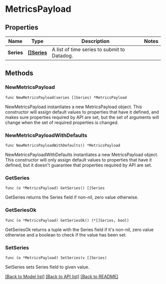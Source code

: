 # MetricsPayload

## Properties

| Name       | Type                      | Description                                 | Notes |
| ---------- | ------------------------- | ------------------------------------------- | ----- |
| **Series** | [**[]Series**](Series.md) | A list of time series to submit to Datadog. |

## Methods

### NewMetricsPayload

`func NewMetricsPayload(series []Series) *MetricsPayload`

NewMetricsPayload instantiates a new MetricsPayload object.
This constructor will assign default values to properties that have it defined,
and makes sure properties required by API are set, but the set of arguments
will change when the set of required properties is changed.

### NewMetricsPayloadWithDefaults

`func NewMetricsPayloadWithDefaults() *MetricsPayload`

NewMetricsPayloadWithDefaults instantiates a new MetricsPayload object.
This constructor will only assign default values to properties that have it defined,
but it doesn't guarantee that properties required by API are set.

### GetSeries

`func (o *MetricsPayload) GetSeries() []Series`

GetSeries returns the Series field if non-nil, zero value otherwise.

### GetSeriesOk

`func (o *MetricsPayload) GetSeriesOk() (*[]Series, bool)`

GetSeriesOk returns a tuple with the Series field if it's non-nil, zero value otherwise
and a boolean to check if the value has been set.

### SetSeries

`func (o *MetricsPayload) SetSeries(v []Series)`

SetSeries sets Series field to given value.

[[Back to Model list]](../README.md#documentation-for-models) [[Back to API list]](../README.md#documentation-for-api-endpoints) [[Back to README]](../README.md)
